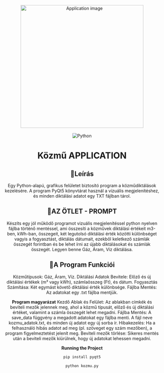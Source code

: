 <div align="center">
  <img alt="Application image" src="https://cssh.northeastern.edu/informationethics/wp-content/uploads/sites/44/2020/07/ai@2x.png" width="400" />
</div>
<br>
  <div align="center">
    <img src="https://img.shields.io/badge/-Python-black?style=for-the-badge&logoColor=white&logo=python&color=61DAFB" alt="Python" />

# Közmű APPLICATION

## 🚀Leírás

Egy Python-alapú, grafikus felületet biztosító program a közműdiktálások kezelésére. A program PyQt5 könyvtárat használ a vizuális megjelenítéshez, és minden diktálási adatot egy TXT fájlban tárol.

## 🚀AZ ÖTLET - PROMPT

Készíts egy jól működő programot vizuális megjelenítéssel python nyelven fájlba történő mentéssel, ami összesíti a közművek diktálási értékeit m3-ben, kWh-ban, összegeit, két legutolsó diktálási érték közötti különbséget vagyis a fogyasztást, diktálás dátumait, ezekből keletkező számlák összegét forintban és be lehet írni az újabb diktálásokat és számlák összegét. Legyen benne Gáz, Áram, Víz diktálása.

## 🚀A Program Funkciói

Közműtípusok: Gáz, Áram, Víz.
Diktálási Adatok Bevitele: Előző és új diktálási értékek (m³ vagy kWh), számlaösszeg (Ft), és dátum.
Fogyasztás Számítása: Két egymást követő diktálási érték különbsége.
Fájlba Mentés: Az adatokat egy .txt fájlba mentjük.


**Program magyarázat**
Kezdő Ablak és Felület: Az ablakban címkék és beviteli mezők jelennek meg, ahol a közmű típusát, előző és új diktálási értéket, valamint a számla összegét lehet megadni.
Fájlba Mentés: A save_data függvény a megadott adatokat egy fájlba menti. A fájl neve kozmu_adatok.txt, és minden új adatot egy új sorba ír.
Hibakezelés: Ha a felhasználó hibás adatot ad meg (pl. szöveget egy szám mezőben), a program figyelmeztetést jelenít meg.
Beviteli mezők törlése: Sikeres mentés után a beviteli mezők kiürülnek, hogy új adatokat lehessen megadni.

**Running the Project**

```bash
pip install pyqt5

python kozmu.py

```
